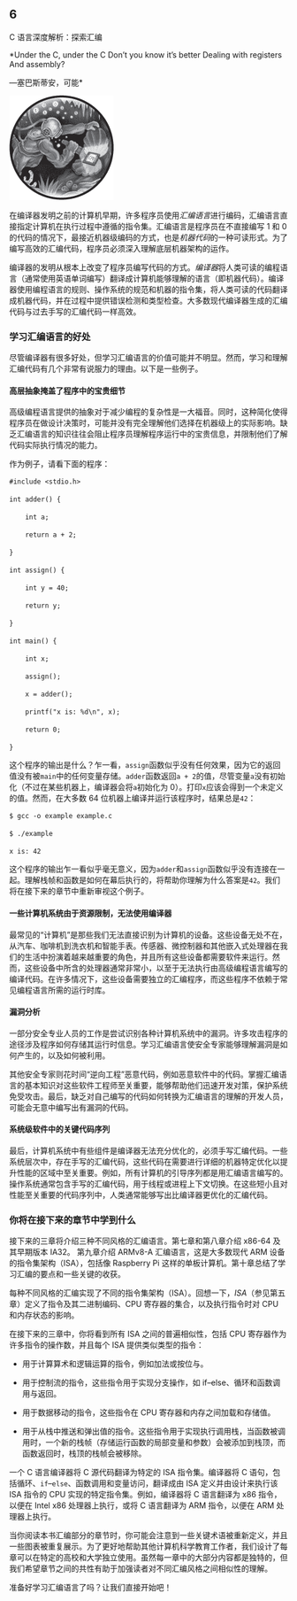 ## 6

C 语言深度解析：探索汇编

*Under the C, under the C Don’t you know it’s better Dealing with registers And assembly?

—塞巴斯蒂安，可能*

![image](img/common.jpg)

在编译器发明之前的计算机早期，许多程序员使用*汇编语言*进行编码，汇编语言直接指定计算机在执行过程中遵循的指令集。汇编语言是程序员在不直接编写 1 和 0 的代码的情况下，最接近机器级编码的方式，也是*机器代码*的一种可读形式。为了编写高效的汇编代码，程序员必须深入理解底层机器架构的运作。

编译器的发明从根本上改变了程序员编写代码的方式。*编译器*将人类可读的编程语言（通常使用英语单词编写）翻译成计算机能够理解的语言（即机器代码）。编译器使用编程语言的规则、操作系统的规范和机器的指令集，将人类可读的代码翻译成机器代码，并在过程中提供错误检测和类型检查。大多数现代编译器生成的汇编代码与过去手写的汇编代码一样高效。

### 学习汇编语言的好处

尽管编译器有很多好处，但学习汇编语言的价值可能并不明显。然而，学习和理解汇编代码有几个非常有说服力的理由。以下是一些例子。

#### 高层抽象掩盖了程序中的宝贵细节

高级编程语言提供的抽象对于减少编程的复杂性是一大福音。同时，这种简化使得程序员在做设计决策时，可能并没有完全理解他们选择在机器级上的实际影响。缺乏汇编语言的知识往往会阻止程序员理解程序运行中的宝贵信息，并限制他们了解代码实际执行情况的能力。

作为例子，请看下面的程序：

```
#include <stdio.h>

int adder() {

    int a;

    return a + 2;

}

int assign() {

    int y = 40;

    return y;

}

int main() {

    int x;

    assign();

    x = adder();

    printf("x is: %d\n", x);

    return 0;

}
```

这个程序的输出是什么？乍一看，`assign`函数似乎没有任何效果，因为它的返回值没有被`main`中的任何变量存储。`adder`函数返回`a + 2`的值，尽管变量`a`没有初始化（不过在某些机器上，编译器会将`a`初始化为 0）。打印`x`应该会得到一个未定义的值。然而，在大多数 64 位机器上编译并运行该程序时，结果总是`42`：

```
$ gcc -o example example.c

$ ./example

x is: 42
```

这个程序的输出乍一看似乎毫无意义，因为`adder`和`assign`函数似乎没有连接在一起。理解栈帧和函数是如何在幕后执行的，将帮助你理解为什么答案是`42`。我们将在接下来的章节中重新审视这个例子。

#### 一些计算机系统由于资源限制，无法使用编译器

最常见的“计算机”是那些我们无法直接识别为计算机的设备。这些设备无处不在，从汽车、咖啡机到洗衣机和智能手表。传感器、微控制器和其他嵌入式处理器在我们的生活中扮演着越来越重要的角色，并且所有这些设备都需要软件来运行。然而，这些设备中所含的处理器通常非常小，以至于无法执行由高级编程语言编写的编译代码。在许多情况下，这些设备需要独立的汇编程序，而这些程序不依赖于常见编程语言所需的运行时库。

#### 漏洞分析

一部分安全专业人员的工作是尝试识别各种计算机系统中的漏洞。许多攻击程序的途径涉及程序如何存储其运行时信息。学习汇编语言使安全专家能够理解漏洞是如何产生的，以及如何被利用。

其他安全专家则花时间“逆向工程”恶意代码，例如恶意软件中的代码。掌握汇编语言的基本知识对这些软件工程师至关重要，能够帮助他们迅速开发对策，保护系统免受攻击。最后，缺乏对自己编写的代码如何转换为汇编语言的理解的开发人员，可能会无意中编写出有漏洞的代码。

#### 系统级软件中的关键代码序列

最后，计算机系统中有些组件是编译器无法充分优化的，必须手写汇编代码。一些系统层次中，存在手写的汇编代码，这些代码在需要进行详细的机器特定优化以提升性能的区域中至关重要。例如，所有计算机的引导序列都是用汇编语言编写的。操作系统通常包含手写的汇编代码，用于线程或进程上下文切换。在这些短小且对性能至关重要的代码序列中，人类通常能够写出比编译器更优化的汇编代码。

### 你将在接下来的章节中学到什么

接下来的三章将介绍三种不同风格的汇编语言。第七章和第八章介绍 x86-64 及其早期版本 IA32。 第九章介绍 ARMv8-A 汇编语言，这是大多数现代 ARM 设备的指令集架构（ISA），包括像 Raspberry Pi 这样的单板计算机。第十章总结了学习汇编的要点和一些关键的收获。

每种不同风格的汇编实现了不同的指令集架构（ISA）。回想一下，*ISA*（参见第五章）定义了指令及其二进制编码、CPU 寄存器的集合，以及执行指令时对 CPU 和内存状态的影响。

在接下来的三章中，你将看到所有 ISA 之间的普遍相似性，包括 CPU 寄存器作为许多指令的操作数，并且每个 ISA 提供类似类型的指令：

+   用于计算算术和逻辑运算的指令，例如加法或按位与。

+   用于控制流的指令，这些指令用于实现分支操作，如 if–else、循环和函数调用与返回。

+   用于数据移动的指令，这些指令在 CPU 寄存器和内存之间加载和存储值。

+   用于从栈中推送和弹出值的指令。这些指令用于实现执行调用栈，当函数被调用时，一个新的栈帧（存储运行函数的局部变量和参数）会被添加到栈顶，而函数返回时，栈顶的栈帧会被移除。

一个 C 语言编译器将 C 源代码翻译为特定的 ISA 指令集。编译器将 C 语句，包括循环、`if`–`else`、函数调用和变量访问，翻译成由 ISA 定义并由设计来执行该 ISA 指令的 CPU 实现的特定指令集。例如，编译器将 C 语言翻译为 x86 指令，以便在 Intel x86 处理器上执行，或将 C 语言翻译为 ARM 指令，以便在 ARM 处理器上执行。

当你阅读本书汇编部分的章节时，你可能会注意到一些关键术语被重新定义，并且一些图表被重复展示。为了更好地帮助其他计算机科学教育工作者，我们设计了每章可以在特定的高校和大学独立使用。虽然每一章中的大部分内容都是独特的，但我们希望章节之间的共性有助于加强读者对不同汇编风格之间相似性的理解。

准备好学习汇编语言了吗？让我们直接开始吧！
